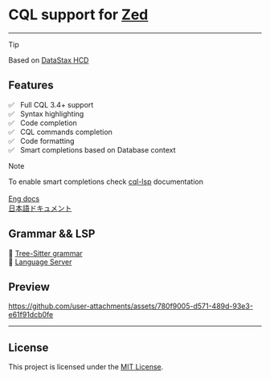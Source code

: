 # CQL support for [Zed](https://zed.dev)

----------------------------------------
>[!TIP]
> Based on [DataStax HCD](https://docs.datastax.com/en/cql/hcd/reference/cql-reference-about.html)

## Features

✅ &nbsp; Full CQL 3.4+ support </br>
✅ &nbsp; Syntax highlighting </br>
✅ &nbsp; Code completion </br>
✅ &nbsp; CQL commands completion </br>
✅ &nbsp; Code formatting </br>
✅ &nbsp; Smart completions based on Database context </br>

>[!NOTE]
> To enable smart completions check [cql-lsp](https://github.com/Akzestia/cql-lsp) documentation <br/>
> <br/>
> [Eng docs](https://github.com/Akzestia/cql-lsp/blob/main/README.md) <br/>
> [日本語ドキュメント](https://github.com/Akzestia/cql-lsp/blob/main/README_jap.md) <br/>

## Grammar && LSP

🔗 [Tree-Sitter grammar](https://github.com/Akzestia/tree-sitter-cql)
<br/>
🔗 [Language Server](https://github.com/Akzestia/cql-lsp)

## Preview

https://github.com/user-attachments/assets/780f9005-d571-489d-93e3-e61f91dcb0fe

----------------------------------------

## License

This project is licensed under the [MIT License](LICENSE).
